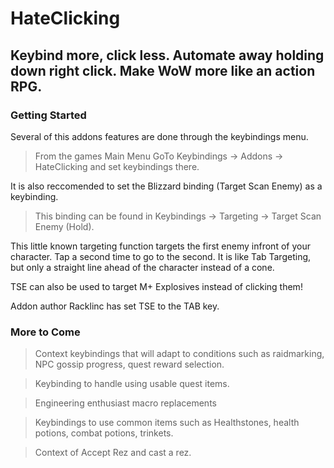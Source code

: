 # HateClicking
## Keybind more, click less. Automate away holding down right click. Make WoW more like an action RPG.
### Getting Started
Several of this addons features are done through the keybindings menu.

>From the games Main Menu GoTo Keybindings -> Addons -> HateClicking and set keybindings there.

It is also reccomended to set the Blizzard binding (Target Scan Enemy) as a keybinding.

>This binding can be found in Keybindings -> Targeting -> Target Scan Enemy (Hold).

This little known targeting function targets the first enemy infront of your character. Tap a second time to go to the second. It is like Tab Targeting, but only a straight line ahead of the character instead of a cone.

TSE can also be used to target M+ Explosives instead of clicking them!

Addon author Racklinc has set TSE to the TAB key.
### More to Come
>Context keybindings that will adapt to conditions such as raidmarking, NPC gossip progress, quest reward selection.

>Keybinding to handle using usable quest items.

>Engineering enthusiast macro replacements

>Keybindings to use common items such as Healthstones, health potions, combat potions, trinkets.

>Context of Accept Rez and cast a rez.